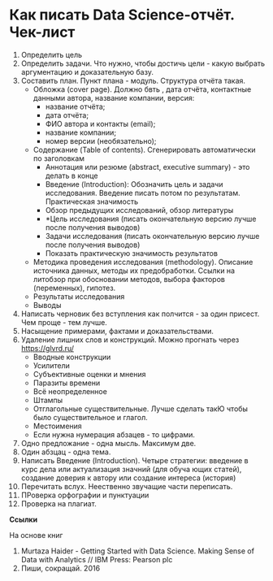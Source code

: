 # Как писать Data Science-отчёт. Чек-лист


1. Определить цель
2. Определить задачи.  Что нужно, чтобы достичь цели - какую выбрать аргументацию и доказательную базу.
3. Составить план.  Пункт плана - модуль. Структура отчёта такая.
    - Обложка (cover page). Должно бвть , дата отчёта, контактные данными автора, название компании, версия:
        * название отчёта;
        * дата отчёта;
        * ФИО автора и контакты (email);
        * название компании;
        * номер версии (необязательно);
    - Содержание (Table of contents). Сгенерировать автоматически по заголовкам
        * Аннотация или резюме (abstract, executive summary) - это делать в конце
        * Введение (Introduction): Обозначить цель и задачи исследования. Введение писать потом по результатам. Практическая значимость
        * Обзор предыдущих исследований, обзор литературы
        * *Цель исследования (писать окончательную версию лучше после получения выводов)
        * Задачи исследования (писать окончательную версию лучше после получения выводов)
        * Показать практическую значимость результатов
    - Методика проведения исследования (methodology). Описание источника данных, методы их предобработки. Ссылки на литобзор при обосновании методов, выбора факторов (переменных), гипотез.
    - Результаты исследования
    - Выводы
4. Написать черновик без вступления как полчится - за один присест. Чем проще - тем лучше.
5. Насыщение примерами, фактами и доказательствами.
6. Удаление лишних слов и конструкций. Можно прогнать через https://glvrd.ru/
    - Вводные конструкции
    - Усилители
    - Субъективные оценки и мнения
    - Паразиты времени
    - Всё неопределенное
    - Штампы
    - Отглагольные существительные. Лучше сделать такЮ чтобы было существительное и глагол.
    - Местоимения
    - Если нужна нумерация абзацев - то цифрами.
7. Одно предложание - одна мысль. Максимум две.
8. Один абзцац - одна тема.
9. Написать Введение (Introduction). Четыре стратегии: введение в курс дела или актуализация значний (для обуча ющих статей), создание доверия к автору или создание интереса (история)
10.	Перечитать вслух. Неественно звучащие части переписать.
13. ПРоверка орфографии и пунктуации
14. Проверка на плагиат.
    
**Ссылки**

На основе книг
1. Murtaza Haider - Getting Started with Data Science. Making Sense of Data with Analytics // IBM Press: Pearson plc
2. Пиши, сокращай. 2016